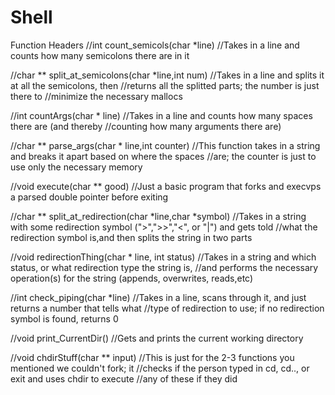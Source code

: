 # Shell
Function Headers
//int count_semicols(char *line)
//Takes in a line and counts how many semicolons there are in it

//char ** split_at_semicolons(char *line,int num)
//Takes in a line and splits it at all the semicolons, then
//returns all the splitted parts; the number is just there to
//minimize the necessary mallocs

//int countArgs(char * line)
//Takes in a line and counts how many spaces there are (and thereby
//counting how many arguments there are)

//char ** parse_args(char * line,int counter)
//This function takes in a string and breaks it apart based on where the spaces
//are; the counter is just to use only the necessary memory

//void execute(char ** good)
//Just a basic program that forks and execvps a parsed double pointer before exiting

//char ** split_at_redirection(char *line,char *symbol)
//Takes in a string with some redirection symbol (">",">>","<", or "|") and gets told
//what the redirection symbol is,and then splits the string in two parts

//void redirectionThing(char * line, int status)
//Takes in a string and which status, or what redirection type the string is,
//and performs the necessary operation(s) for the string (appends, overwrites, reads,etc)

//int check_piping(char *line)
//Takes in a line, scans through it, and just returns a number that tells what
//type of redirection to use; if no redirection symbol is found, returns 0

//void print_CurrentDir()
//Gets and prints the current working directory

//void chdirStuff(char ** input)
//This is just for the 2-3 functions you mentioned we couldn't fork; it
//checks if the person typed in cd, cd.., or exit and uses chdir to execute
//any of these if they did
